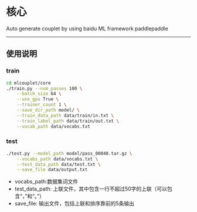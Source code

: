 # 核心

Auto generate couplet by using baidu ML framework paddlepaddle

----

## 使用说明


### train

```bash
cd mlcouplet/core
./train.py --num_passes 100 \
    --batch_size 64 \
    --use_gpu True \
    --trainer_count 1 \
    --save_dir_path model/ \
    --train_data_path data/train/in.txt \
    --train_label_path data/train/out.txt \
    --vocab_path data/vocabs.txt
```

### test

```bash
./test.py --model_path model/pass_00040.tar.gz \
    --vocabs_path data/vocabs.txt \
    --test_data_path data/test.txt \
    --save_file data/output.txt 
```

* vocabs_path:数据集词文件
* test_data_path: 上联文件，其中包含一行不超过50字的上联（可以包含“，”和“。”）
* save_file: 输出文件，包括上联和排序靠前的5条输出
